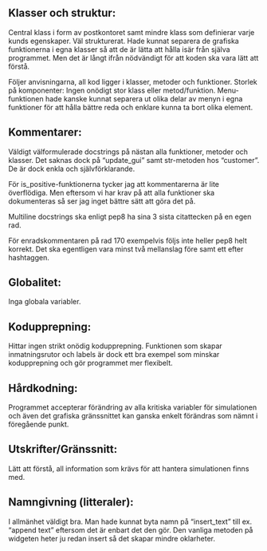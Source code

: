 ## Klasser och struktur:
Central klass i form av postkontoret samt mindre klass som definierar varje kunds egenskaper. Väl strukturerat. Hade kunnat separera de grafiska funktionerna i egna klasser så att de är lätta att hålla isär från själva programmet. Men det är långt ifrån nödvändigt för att koden ska vara lätt att förstå.

Följer anvisningarna, all kod ligger i klasser, metoder och funktioner.
Storlek på komponenter:
Ingen onödigt stor klass eller metod/funktion.
Menu-funktionen hade kanske kunnat separera ut olika delar av menyn i egna funktioner för att hålla bättre reda och enklare kunna ta bort olika element.

## Kommentarer:
Väldigt välformulerade docstrings på nästan alla funktioner, metoder och klasser.
Det saknas dock på “update_gui” samt str-metoden hos “customer”. De är dock enkla och självförklarande. 

För is_positive-funktionerna tycker jag att kommentarerna är lite överflödiga. Men eftersom vi har krav på att alla funktioner ska dokumenteras så ser jag inget bättre sätt att göra det på.

Multiline docstrings ska enligt pep8 ha sina 3 sista citattecken på en egen rad.

För enradskommentaren på rad 170 exempelvis följs inte heller pep8 helt korrekt. Det ska egentligen vara minst två mellanslag före samt ett efter hashtaggen.

## Globalitet:
Inga globala variabler.

## Kodupprepning:
Hittar ingen strikt onödig kodupprepning.
Funktionen som skapar inmatningsrutor och labels är dock ett bra exempel som minskar kodupprepning och gör programmet mer flexibelt.

## Hårdkodning:
Programmet accepterar förändring av alla kritiska variabler för simulationen och även det grafiska gränssnittet kan ganska enkelt förändras som nämnt i föregående punkt.

## Utskrifter/Gränssnitt:
Lätt att förstå, all information som krävs för att hantera simulationen finns med.

## Namngivning (litteraler):
I allmänhet väldigt bra. Man hade kunnat byta namn på “insert_text” till ex. “append text” eftersom det är enbart det den gör. Den vanliga metoden på widgeten heter ju redan insert så det skapar mindre oklarheter. 
